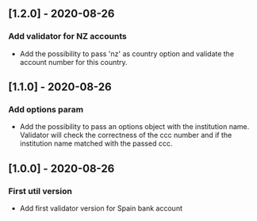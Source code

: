 ## [1.2.0] - 2020-08-26
### Add validator for NZ accounts
* Add the possibility to pass 'nz' as country option and validate the account number for this country.

## [1.1.0] - 2020-08-26
### Add options param
* Add the possibility to pass an options object with the institution name. Validator will check the correctness of the ccc number and if 
the institution name matched with the passed ccc.

## [1.0.0] - 2020-08-26
### First util version
* Add first validator version for Spain bank account
